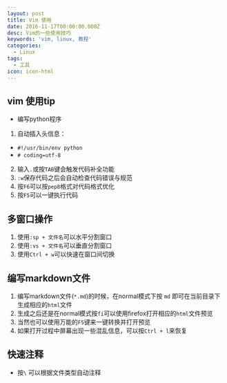 ```yaml
---
layout: post
title: Vim 使用
date: 2016-11-17T00:00:00.000Z
desc: Vim的一些使用技巧
keywords: 'vim, linux, 教程'
categories:
  - Linux
tags:
  - 工具
icon: icon-html
---
```


## **vim 使用tip**

- 编写python程序
1. 自动插入头信息：
  - `#!/usr/bin/env python`
  - `# coding=utf-8`
2. 输入`.`或按`TAB`键会触发代码补全功能
3. `:w`保存代码之后会自动检查代码错误与规范
4. 按`F6`可以按`pep8`格式对代码格式优化
5. 按`F5`可以一键执行代码

## **多窗口操作**

1. 使用`:sp + 文件名`可以水平分割窗口
2. 使用`:vs + 文件名`可以垂直分割窗口
3. 使用`Ctrl + w`可以快速在窗口间切换

## **编写markdown文件**

1. 编写markdown文件(`*.md`)的时候，在normal模式下按 `md` 即可在当前目录下生成相应的`html`文件
2. 生成之后还是在normal模式按`fi`可以使用firefox打开相应的`html`文件预览
3. 当然也可以使用万能的`F5`键来一键转换并打开预览
4. 如果打开过程中屏幕出现一些混乱信息，可以按`Ctrl + l`来恢复

## **快速注释**

- 按`\` 可以根据文件类型自动注释
